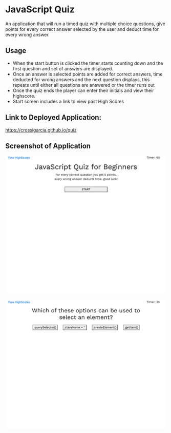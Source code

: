# JavaScript Quiz

An application that will run a timed quiz with multiple choice questions, give points for every correct answer selected by the user and deduct time for every wrong answer. 

## Usage
* When the start button is clicked the timer starts counting down and the first question and set of answers are displayed.
* Once an answer is selected points are added for correct answers, time deducted for wrong answers and the next question displays, this repeats until either all questions are answered or the timer runs out
* Once the quiz ends the player can enter their initials and view their highscore.
* Start screen includes a link to view past High Scores

## Link to Deployed Application:
https://crossigarcia.github.io/quiz

## Screenshot of Application
![JavaScript Quiz Webpage](./assets/images/start-screen.png)

![First Question](./assets/images/first-question.png)